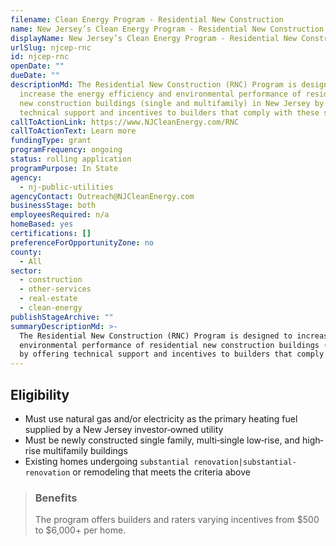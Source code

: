 ```yaml
---
filename: Clean Energy Program - Residential New Construction
name: New Jersey’s Clean Energy Program - Residential New Construction
displayName: New Jersey’s Clean Energy Program - Residential New Construction
urlSlug: njcep-rnc
id: njcep-rnc
openDate: ""
dueDate: ""
descriptionMd: The Residential New Construction (RNC) Program is designed to
  increase the energy efficiency and environmental performance of residential
  new construction buildings (single and multifamily) in New Jersey by offering
  technical support and incentives to builders that comply with these standards.
callToActionLink: https://www.NJCleanEnergy.com/RNC
callToActionText: Learn more
fundingType: grant
programFrequency: ongoing
status: rolling application
programPurpose: In State
agency:
  - nj-public-utilities
agencyContact: Outreach@NJCleanEnergy.com
businessStage: both
employeesRequired: n/a
homeBased: yes
certifications: []
preferenceForOpportunityZone: no
county:
  - All
sector:
  - construction
  - other-services
  - real-estate
  - clean-energy
publishStageArchive: ""
summaryDescriptionMd: >-
  The Residential New Construction (RNC) Program is designed to increase the energy efficiency and
  environmental performance of residential new construction buildings (single and multifamily) in New Jersey
  by offering technical support and incentives to builders that comply with these standards.
---
```


## Eligibility

- Must use natural gas and/or electricity as the primary heating fuel supplied by a New Jersey investor‐owned utility
- Must be newly constructed single family, multi‐single low‐rise, and high‐rise multifamily buildings
- Existing homes undergoing `substantial renovation|substantial-renovation` or remodeling that meets the criteria above

> ### Benefits
>
> The program offers builders and raters varying incentives from $500 to $6,000+ per home.
